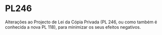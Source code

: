 PL246
=====

Alterações ao Projecto de Lei da Cópia Privada (PL 246, ou como também é conhecida a nova PL 118), para minimizar os seus efeitos negativos.
